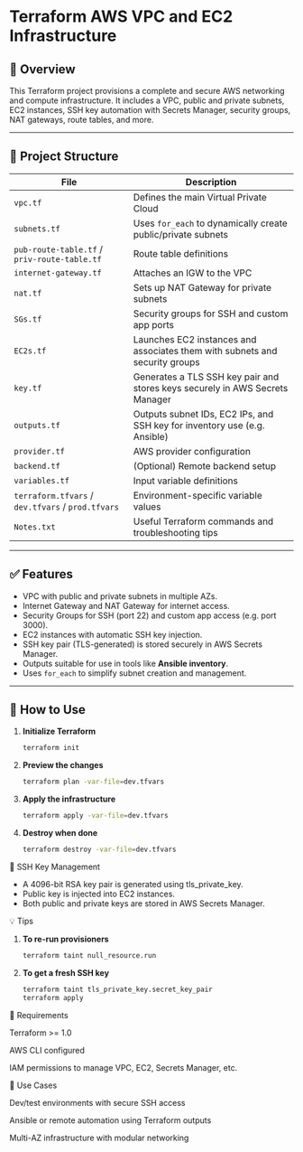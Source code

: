 # Terraform AWS VPC and EC2 Infrastructure

## 📌 Overview
This Terraform project provisions a complete and secure AWS networking and compute infrastructure. It includes a VPC, public and private subnets, EC2 instances, SSH key automation with Secrets Manager, security groups, NAT gateways, route tables, and more.

---

## 📁 Project Structure

| File | Description |
|------|-------------|
| `vpc.tf` | Defines the main Virtual Private Cloud |
| `subnets.tf` | Uses `for_each` to dynamically create public/private subnets |
| `pub-route-table.tf` / `priv-route-table.tf` | Route table definitions |
| `internet-gateway.tf` | Attaches an IGW to the VPC |
| `nat.tf` | Sets up NAT Gateway for private subnets |
| `SGs.tf` | Security groups for SSH and custom app ports |
| `EC2s.tf` | Launches EC2 instances and associates them with subnets and security groups |
| `key.tf` | Generates a TLS SSH key pair and stores keys securely in AWS Secrets Manager |
| `outputs.tf` | Outputs subnet IDs, EC2 IPs, and SSH key for inventory use (e.g. Ansible) |
| `provider.tf` | AWS provider configuration |
| `backend.tf` | (Optional) Remote backend setup |
| `variables.tf` | Input variable definitions |
| `terraform.tfvars` / `dev.tfvars` / `prod.tfvars` | Environment-specific variable values |
| `Notes.txt` | Useful Terraform commands and troubleshooting tips |

---

## ✅ Features

- VPC with public and private subnets in multiple AZs.
- Internet Gateway and NAT Gateway for internet access.
- Security Groups for SSH (port 22) and custom app access (e.g. port 3000).
- EC2 instances with automatic SSH key injection.
- SSH key pair (TLS-generated) is stored securely in AWS Secrets Manager.
- Outputs suitable for use in tools like **Ansible inventory**.
- Uses `for_each` to simplify subnet creation and management.

---

## 🚀 How to Use

1. **Initialize Terraform**
   ```bash
   terraform init
   
2. **Preview the changes**
   ```bash
   terraform plan -var-file=dev.tfvars
   
3. **Apply the infrastructure**
   ```bash
   terraform apply -var-file=dev.tfvars
   
4. **Destroy when done**
   ```bash
   terraform destroy -var-file=dev.tfvars

🔐 SSH Key Management
- A 4096-bit RSA key pair is generated using tls_private_key.
- Public key is injected into EC2 instances.
- Both public and private keys are stored in AWS Secrets Manager.

💡 Tips
1. **To re-run provisioners**
   ```bash
   terraform taint null_resource.run

2. **To get a fresh SSH key**
   ```bash
   terraform taint tls_private_key.secret_key_pair
   terraform apply
   
📎 Requirements

Terraform >= 1.0

AWS CLI configured

IAM permissions to manage VPC, EC2, Secrets Manager, etc.

🔧 Use Cases

Dev/test environments with secure SSH access

Ansible or remote automation using Terraform outputs

Multi-AZ infrastructure with modular networking

